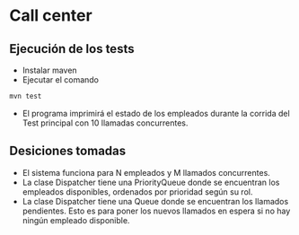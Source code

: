 # Call center
## Ejecución de los tests
- Instalar maven
- Ejecutar el comando 
```bash
mvn test
```
- El programa imprimirá el estado de los empleados durante la corrida del Test principal con 10 llamadas concurrentes.

## Desiciones tomadas
- El sistema funciona para N empleados y M llamados concurrentes.
- La clase Dispatcher tiene una PriorityQueue donde se encuentran los empleados disponibles, ordenados por prioridad según su rol.
- La clase Dispatcher tiene una Queue donde se encuentran los llamados pendientes. Esto es para poner los nuevos llamados en espera si no hay ningún empleado disponible.
